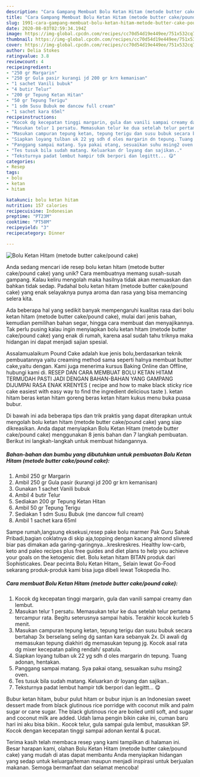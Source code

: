 ```yaml
---
description: "Cara Gampang Membuat Bolu Ketan Hitam (metode butter cake/pound cake), Sempurna"
title: "Cara Gampang Membuat Bolu Ketan Hitam (metode butter cake/pound cake), Sempurna"
slug: 1991-cara-gampang-membuat-bolu-ketan-hitam-metode-butter-cake-pound-cake-sempurna
date: 2020-08-03T02:59:34.194Z
image: https://img-global.cpcdn.com/recipes/cc70d54d19e449ee/751x532cq70/bolu-ketan-hitam-metode-butter-cakepound-cake-foto-resep-utama.jpg
thumbnail: https://img-global.cpcdn.com/recipes/cc70d54d19e449ee/751x532cq70/bolu-ketan-hitam-metode-butter-cakepound-cake-foto-resep-utama.jpg
cover: https://img-global.cpcdn.com/recipes/cc70d54d19e449ee/751x532cq70/bolu-ketan-hitam-metode-butter-cakepound-cake-foto-resep-utama.jpg
author: Delia Stokes
ratingvalue: 3.8
reviewcount: 4
recipeingredient:
- "250 gr Margarin"
- "250 gr Gula pasir kurangi jd 200 gr krn kemanisan"
- "1 sachet Vanili bubuk"
- "4 butir Telur"
- "200 gr Tepung Ketan Hitan"
- "50 gr Tepung Terigu"
- "1 sdm Susu Bubuk me dancow full cream"
- "1 sachet kara 65ml"
recipeinstructions:
- "Kocok dg kecepatan tinggi margarin, gula dan vanili sampai creamy dan lembut."
- "Masukan telur 1 persatu. Memasukan telur ke dua setelah telur pertama tercampur rata. Begitu seterusnya sampai habis. Terakhir kocok kurleb 5 menit."
- "Masukan campuran tepung ketan, tepung terigu dan susu bubuk secara bertahap 3x berselang seling dg santan kara sebanyak 2x. Di awali dg memasukan tepung diakhiri dg memasukan tepung jg. Kocok asal rata dg mixer kecepatan paling rendah/ spatula."
- "Siapkan loyang tulban uk 22 yg sdh d oles margarin dn tepung. Tuang adonan, hentakan."
- "Panggang sampai matang. Sya pakai otang, sesuaikan suhu msing2 oven."
- "Tes tusuk bila sudah matang. Keluarkan dr loyang dan sajikan.."
- "Teksturnya padat lembut hampir tdk berpori dan legittt... 😋"
categories:
- Resep
tags:
- bolu
- ketan
- hitam

katakunci: bolu ketan hitam 
nutrition: 157 calories
recipecuisine: Indonesian
preptime: "PT23M"
cooktime: "PT58M"
recipeyield: "3"
recipecategory: Dinner

---
```



![Bolu Ketan Hitam (metode butter cake/pound cake)](https://img-global.cpcdn.com/recipes/cc70d54d19e449ee/751x532cq70/bolu-ketan-hitam-metode-butter-cakepound-cake-foto-resep-utama.jpg)

Anda sedang mencari ide resep bolu ketan hitam (metode butter cake/pound cake) yang unik? Cara membuatnya memang susah-susah gampang. Kalau keliru mengolah maka hasilnya tidak akan memuaskan dan bahkan tidak sedap. Padahal bolu ketan hitam (metode butter cake/pound cake) yang enak selayaknya punya aroma dan rasa yang bisa memancing selera kita.

Ada beberapa hal yang sedikit banyak mempengaruhi kualitas rasa dari bolu ketan hitam (metode butter cake/pound cake), mulai dari jenis bahan, kemudian pemilihan bahan segar, hingga cara membuat dan menyajikannya. Tak perlu pusing kalau ingin menyiapkan bolu ketan hitam (metode butter cake/pound cake) yang enak di rumah, karena asal sudah tahu triknya maka hidangan ini dapat menjadi sajian spesial.

Assalamualaikum Pound Cake adalah kue jenis bolu,berdasarkan teknik pembuatannya yaitu creaming method sama seperti halnya membuat butter cake,yaitu dengan. Kami juga menerima kursus Baking Online dan Offline, hubungi kami di. RESEP DAN CARA MEMBUAT BOLU KETAN HITAM TERMUDAH PASTI JADI DENGAN BAHAN-BAHAN YANG GAMPANG DIJUMPAI RASA ENAK KRENYES ( recipe and how to make black sticky rice cake easiest with easy way to find the ingredient delicious taste ). ketan hitam beras ketan hitam goreng beras ketan hitam kukus menu buka puasa bubur.


Di bawah ini ada beberapa tips dan trik praktis yang dapat diterapkan untuk mengolah bolu ketan hitam (metode butter cake/pound cake) yang siap dikreasikan. Anda dapat menyiapkan Bolu Ketan Hitam (metode butter cake/pound cake) menggunakan 8 jenis bahan dan 7 langkah pembuatan. Berikut ini langkah-langkah untuk membuat hidangannya.

<!--inarticleads1-->

##### Bahan-bahan dan bumbu yang dibutuhkan untuk pembuatan Bolu Ketan Hitam (metode butter cake/pound cake):

1. Ambil 250 gr Margarin
1. Ambil 250 gr Gula pasir (kurangi jd 200 gr krn kemanisan)
1. Gunakan 1 sachet Vanili bubuk
1. Ambil 4 butir Telur
1. Sediakan 200 gr Tepung Ketan Hitan
1. Ambil 50 gr Tepung Terigu
1. Sediakan 1 sdm Susu Bubuk (me dancow full cream)
1. Ambil 1 sachet kara 65ml


Sampe rumah,langsung eksekusi,resep pake bolu marmer Pak Guru Sahak Pribadi,bagian coklatnya di skip aja,topping dengan kacang almond slivered biar pas dimakan ada garing-garingnya…kreskreskres. Healthy low-carb, keto and paleo recipes plus free guides and diet plans to help you achieve your goals on the ketogenic diet. Bolu ketan hitam BITAN produk dari Sophisticakes. Dear pecinta Bolu Ketan Hitam,, Selain lewat Go-Food sekarang produk-produk kami bisa juga dibeli lewat Tokopedia lho. 

<!--inarticleads2-->

##### Cara membuat Bolu Ketan Hitam (metode butter cake/pound cake):

1. Kocok dg kecepatan tinggi margarin, gula dan vanili sampai creamy dan lembut.
1. Masukan telur 1 persatu. Memasukan telur ke dua setelah telur pertama tercampur rata. Begitu seterusnya sampai habis. Terakhir kocok kurleb 5 menit.
1. Masukan campuran tepung ketan, tepung terigu dan susu bubuk secara bertahap 3x berselang seling dg santan kara sebanyak 2x. Di awali dg memasukan tepung diakhiri dg memasukan tepung jg. Kocok asal rata dg mixer kecepatan paling rendah/ spatula.
1. Siapkan loyang tulban uk 22 yg sdh d oles margarin dn tepung. Tuang adonan, hentakan.
1. Panggang sampai matang. Sya pakai otang, sesuaikan suhu msing2 oven.
1. Tes tusuk bila sudah matang. Keluarkan dr loyang dan sajikan..
1. Teksturnya padat lembut hampir tdk berpori dan legittt... 😋


Bubur ketan hitam, bubur pulut hitam or bubur injun is an Indonesian sweet dessert made from black glutinous rice porridge with coconut milk and palm sugar or cane sugar. The black glutinous rice are boiled until soft, and sugar and coconut milk are added. Udah lama pengin bikin cake ini, cuman baru hari ini aku bisa bikin.. Kocok telur, gula sampai gula lembut, masukkan SP. Kocok dengan kecepatan tinggi sampai adonan kental &amp; pucat. 

Terima kasih telah membaca resep yang kami tampilkan di halaman ini. Besar harapan kami, olahan Bolu Ketan Hitam (metode butter cake/pound cake) yang mudah di atas dapat membantu Anda menyiapkan hidangan yang sedap untuk keluarga/teman maupun menjadi inspirasi untuk berjualan makanan. Semoga bermanfaat dan selamat mencoba!
